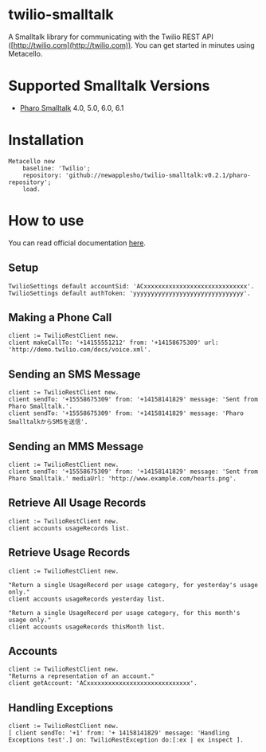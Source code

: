 # twilio-smalltalk
A Smalltalk library for communicating with the Twilio REST API ([http://twilio.com](http://twilio.com)). You can get started in minutes using Metacello.

# Supported Smalltalk Versions
- [Pharo Smalltalk](http://pharo.org/) 4.0, 5.0, 6.0, 6.1


# Installation


```smalltalk
Metacello new
    baseline: 'Twilio';
    repository: 'github://newapplesho/twilio-smalltalk:v0.2.1/pharo-repository';
    load.
```

# How to use

You can read official documentation [here](https://www.twilio.com/docs/api).

## Setup

```smalltalk
TwilioSettings default accountSid: 'ACxxxxxxxxxxxxxxxxxxxxxxxxxxxxx'.
TwilioSettings default authToken: 'yyyyyyyyyyyyyyyyyyyyyyyyyyyyyyy'.
```


## Making a Phone Call

```smalltalk
client := TwilioRestClient new.
client makeCallTo: '+14155551212' from: '+14158675309' url: 'http://demo.twilio.com/docs/voice.xml'.
```

## Sending an SMS Message

```smalltalk
client := TwilioRestClient new.
client sendTo: '+15558675309' from: '+14158141829' message: 'Sent from Pharo Smalltalk.'.
client sendTo: '+15558675309' from: '+14158141829' message: 'Pharo SmalltalkからSMSを送信'.
```

## Sending an MMS Message

```smalltalk
client := TwilioRestClient new.
client sendTo: '+15558675309' from: '+14158141829' message: 'Sent from Pharo Smalltalk.' mediaUrl: 'http://www.example.com/hearts.png'. 
```

## Retrieve All Usage Records

```smalltalk
client := TwilioRestClient new.
client accounts usageRecords list.
```

## Retrieve Usage Records

```smalltalk
client := TwilioRestClient new.

"Return a single UsageRecord per usage category, for yesterday's usage only."
client accounts usageRecords yesterday list.

"Return a single UsageRecord per usage category, for this month's usage only."
client accounts usageRecords thisMonth list.
```

## Accounts

```smalltalk
client := TwilioRestClient new.
"Returns a representation of an account."
client getAccount: 'ACxxxxxxxxxxxxxxxxxxxxxxxxxxxxx'. 
```

## Handling Exceptions

```smalltalk
client := TwilioRestClient new.
[ client sendTo: '+1' from: '+ 14158141829' message: 'Handling Exceptions test'.] on: TwilioRestException do:[:ex | ex inspect ].
```

